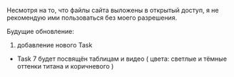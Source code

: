 Несмотря на то, что файлы сайта выложены в открытый доступ, я не рекомендую ими пользоваться без моего разрешения.

Будущие обновление: 
1. добавление нового Task
- Task 7 будет посвящён таблицам и видео ( цвета: светлые и тёмные оттенки титана и коричневого )
